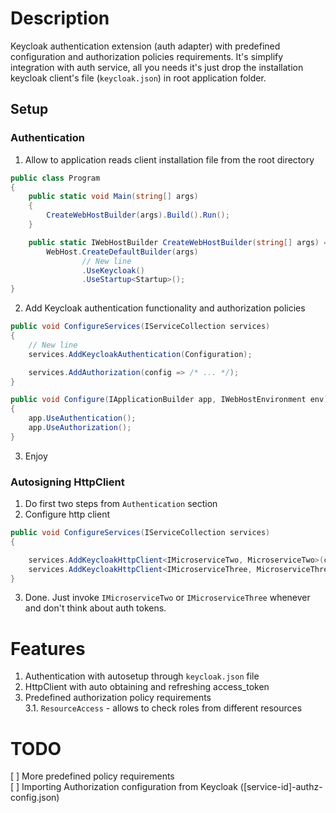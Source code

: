 ﻿# Description

Keycloak authentication extension (auth adapter) with predefined configuration and authorization policies requirements.
It's simplify integration with auth service, all you needs it's just drop the installation keycloak client's file
(`keycloak.json`) in root application folder.

## Setup

### Authentication

1. Allow to application reads client installation file from the root directory

```csharp
public class Program
{
    public static void Main(string[] args)
    {
        CreateWebHostBuilder(args).Build().Run();
    }

    public static IWebHostBuilder CreateWebHostBuilder(string[] args) =>
        WebHost.CreateDefaultBuilder(args)
                // New line 
                .UseKeycloak()
                .UseStartup<Startup>();
}
```

2. Add Keycloak authentication functionality and authorization policies

```csharp
public void ConfigureServices(IServiceCollection services)
{  
    // New line 
    services.AddKeycloakAuthentication(Configuration);

    services.AddAuthorization(config => /* ... */);
}

public void Configure(IApplicationBuilder app, IWebHostEnvironment env)
{
    app.UseAuthentication();
    app.UseAuthorization();
}
```

3. Enjoy

### Autosigning HttpClient

1. Do first two steps from `Authentication` section
2. Configure http client

```csharp
public void ConfigureServices(IServiceCollection services)
{

    services.AddKeycloakHttpClient<IMicroserviceTwo, MicroserviceTwo>(c => { /* ... */ });
    services.AddKeycloakHttpClient<IMicroserviceThree, MicroserviceThree>(c => { /* ... */ });
}
```

3. Done. Just invoke `IMicroserviceTwo` or `IMicroserviceThree` whenever and don't think about auth tokens.

# Features
1. Authentication with autosetup through `keycloak.json` file
2. HttpClient with auto obtaining and refreshing access_token
3. Predefined authorization policy requirements  
   3.1. `ResourceAccess` - allows to check roles from different resources

# TODO
[ ] More predefined policy requirements  
[ ] Importing Authorization configuration from Keycloak ([service-id]-authz-config.json)
